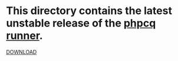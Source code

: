 # This directory contains the latest unstable release of the [phpcq runner](https://github.com/phpcq/phpcq).

[DOWNLOAD](./phpcq.phar)
